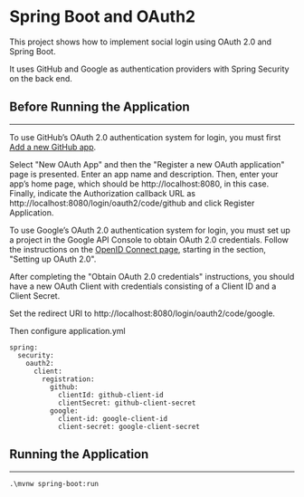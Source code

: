 # Spring Boot and OAuth2


This project shows how to implement social login using OAuth 2.0 and Spring Boot.

It uses GitHub and Google as authentication providers with Spring Security on the back end.

## Before Running the Application
***

To use GitHub’s OAuth 2.0 authentication system for login, you must first [Add a new GitHub app](https://github.com/settings/developers).

Select "New OAuth App" and then the "Register a new OAuth application" page is presented. Enter an app name and description. Then, enter your app’s home page, which should be http://localhost:8080, in this case. Finally, indicate the Authorization callback URL as http://localhost:8080/login/oauth2/code/github and click Register Application.

To use Google’s OAuth 2.0 authentication system for login, you must set up a project in the Google API Console to obtain OAuth 2.0 credentials.
Follow the instructions on the [OpenID Connect page](https://developers.google.com/identity/protocols/OpenIDConnect), starting in the section, "Setting up OAuth 2.0".

After completing the "Obtain OAuth 2.0 credentials" instructions, you should have a new OAuth Client with credentials consisting of a Client ID and a Client Secret.

Set the redirect URI to http://localhost:8080/login/oauth2/code/google.

Then configure application.yml

    spring:
      security:
        oauth2:
          client:
            registration:
              github:
                clientId: github-client-id
                clientSecret: github-client-secret
              google:
                client-id: google-client-id
                client-secret: google-client-secret


## Running the Application
***
    .\mvnw spring-boot:run

